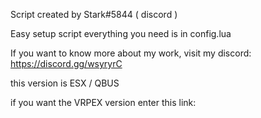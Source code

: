 Script created by Stark#5844 ( discord )

Easy setup script everything you need is in config.lua

If you want to know more about my work, visit my discord: https://discord.gg/wsyryrC

this version is ESX / QBUS

if you want the VRPEX version enter this link:
